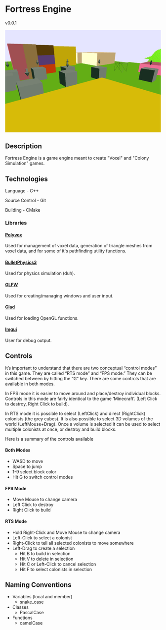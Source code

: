 # Fortress Engine

v0.0.1

![Screenshot showing overview of features in Fortress Engine](media/screen1.png)

## Description

Fortress Engine is a game engine meant to create "Voxel" and "Colony Simulation" games.

## Technologies

Language - C++

Source Control - Git

Building - CMake

### Libraries

#### [Polyvox](http://www.volumesoffun.com/polyvox-about/)

Used for management of voxel data, generation of triangle meshes from voxel data, and for some of it's pathfinding utility functions.

#### [BulletPhysics3](https://github.com/bulletphysics/bullet3)

Used for physics simulation (duh).

#### [GLFW](https://github.com/glfw/glfw)

Used for creating/managing windows and user input.

#### [Glad](https://github.com/Dav1dde/glad)

Used for loading OpenGL functions.

#### [Imgui](https://github.com/ocornut/imgui)

User for debug output.

## Controls
  It’s important to understand that there are two conceptual “control modes” in this game. They are called “RTS mode” and “FPS mode.” They can be switched between by hitting the “G” key. There are some controls that are available in both modes.
  
  In FPS mode it is easier to move around and place/destroy individual blocks. Controls in this mode are fairly identical to the game ‘Minecraft’. (Left Click to destroy, Right Click to build).
  
  In RTS mode it is possible to select (LeftClick) and direct (RightClick) colonists (the grey cubes). It is also possible to select 3D volumes of the world (LeftMouse+Drag). Once a volume is selected it can be used to select multiple colonists at once, or destroy and build blocks.

Here is a summary of the controls available
#### Both Modes
* WASD to move
* Space to jump
* 1-9 select block color 
* Hit G to switch control modes

#### FPS Mode
* Move Mouse to change camera
* Left Click to destroy
* Right Click to build

#### RTS Mode
* Hold Right-Click and Move Mouse to change camera
* Left-Click to select a colonist
* Right-Click to tell all selected colonists to move somewhere
* Left-Drag to create a selection
  * Hit B to build in selection
  * Hit V to delete in selection
  * Hit C or Left-Click to cancel selection
  * Hit F to select colonists in selection



## Naming Conventions
* Variables (local and member)
  * snake_case 
* Classes
  * PascalCase
* Functions
  * camelCase

